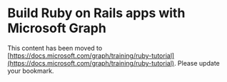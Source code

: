 # Build Ruby on Rails apps with Microsoft Graph

This content has been moved to [https://docs.microsoft.com/graph/training/ruby-tutorial](https://docs.microsoft.com/graph/training/ruby-tutorial). Please update your bookmark.

